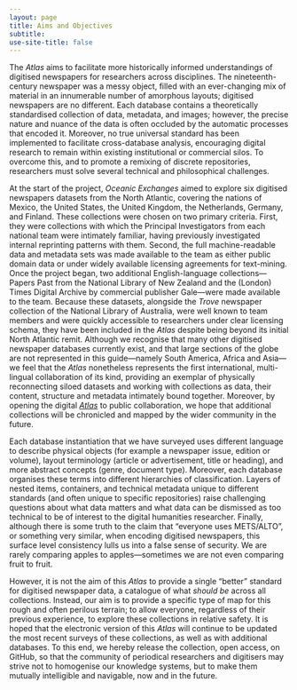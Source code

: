 ```yaml
---
layout: page
title: Aims and Objectives
subtitle:  
use-site-title: false
---
```


The *Atlas* aims to facilitate more historically informed understandings
of digitised newspapers for researchers across disciplines. The
nineteenth-century newspaper was a messy object, filled with an
ever-changing mix of material in an innumerable number of amorphous
layouts; digitised newspapers are no different. Each database contains a
theoretically standardised collection of data, metadata, and images;
however, the precise nature and nuance of the data is often occluded by
the automatic processes that encoded it. Moreover, no true universal
standard has been implemented to facilitate cross-database analysis,
encouraging digital research to remain within existing institutional or
commercial silos. To overcome this, and to promote a remixing of
discrete repositories, researchers must solve several technical and
philosophical challenges.

At the start of the project, *Oceanic Exchanges* aimed to explore six
digitised newspapers datasets from the North Atlantic, covering the
nations of Mexico, the United States, the United Kingdom, the
Netherlands, Germany, and Finland. These collections were chosen on two
primary criteria. First, they were collections with which the Principal
Investigators from each national team were intimately familiar, having
previously investigated internal reprinting patterns with them. Second,
the full machine-readable data and metadata sets was made available to
the team as either public domain data or under widely available
licensing agreements for text-mining. Once the project began, two
additional English-language collections—Papers Past from the National
Library of New Zealand and the (London) Times Digital Archive by
commercial publisher Gale—were made available to the team. Because these
datasets, alongside the *Trove* newspaper collection of the National
Library of Australia, were well known to team members and were quickly
accessible to researchers under clear licensing schema, they have been
included in the *Atlas* despite being beyond its initial North Atlantic
remit. Although we recognise that many other digitised newspaper
databases currently exist, and that large sections of the globe are not
represented in this guide—namely South America, Africa and Asia—we feel
that the *Atlas* nonetheless represents the first international,
multi-lingual collaboration of its kind, providing an exemplar of
physically reconnecting siloed datasets and working with collections as
data, their content, structure and metadata intimately bound together.
Moreover, by opening the digital [*Atlas*](http://www.digitisednewspapers.net) 
to public collaboration, we hope
that additional collections will be chronicled and mapped by the wider
community in the future.

Each database instantiation that we have surveyed uses different
language to describe physical objects (for example a newspaper issue,
edition or volume), layout terminology (article or advertisement, title
or heading), and more abstract concepts (genre, document type).
Moreover, each database organises these terms into different hierarchies
of classification. Layers of nested items, containers, and technical
metadata unique to different standards (and often unique to specific
repositories) raise challenging questions about what data matters and
what data can be dismissed as too technical to be of interest to the
digital humanities researcher. Finally, although there is some truth to
the claim that “everyone uses METS/ALTO”, or something very similar,
when encoding digitised newspapers, this surface level consistency lulls
us into a false sense of security. We are rarely comparing apples to
apples—sometimes we are not even comparing fruit to fruit.

However, it is not the aim of this *Atlas* to provide a single “better”
standard for digitised newspaper data, a catalogue of what *should be*
across all collections. Instead, our aim is to provide a specific type
of map for this rough and often perilous terrain; to allow everyone,
regardless of their previous experience, to explore these collections in
relative safety. It is hoped that the electronic version of this *Atlas*
will continue to be updated the most recent surveys of these
collections, as well as with additional databases. To this end, we
hereby release the collection, open access, on GitHub, so that the
community of periodical researchers and digitisers may strive not to
homogenise our knowledge systems, but to make them mutually intelligible
and navigable, now and in the future.